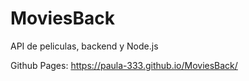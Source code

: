 # MoviesBack

API de peliculas, backend y Node.js

Github Pages:  https://paula-333.github.io/MoviesBack/